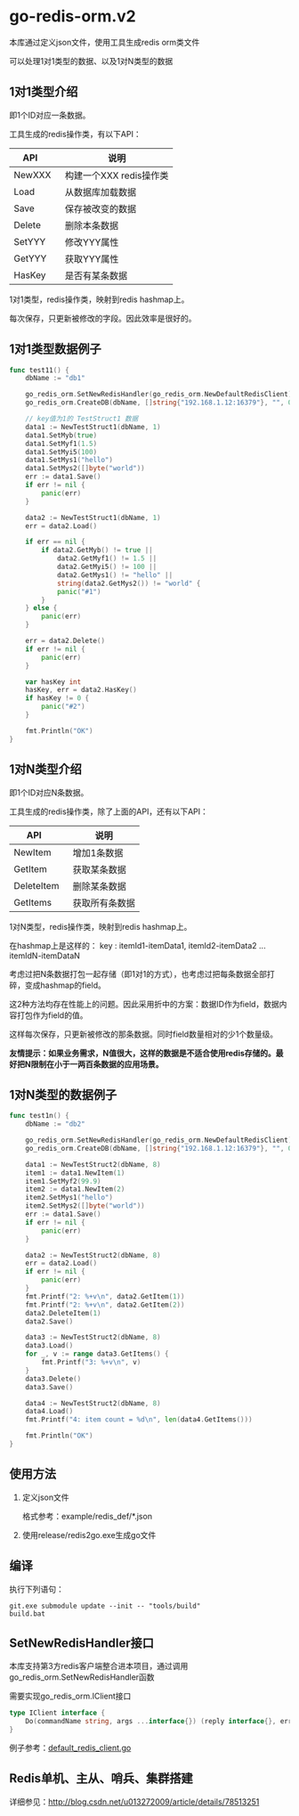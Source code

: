 # go-redis-orm.v2

本库通过定义json文件，使用工具生成redis orm类文件

可以处理1对1类型的数据、以及1对N类型的数据

## 1对1类型介绍

即1个ID对应一条数据。

工具生成的redis操作类，有以下API：

API         | 说明
------------|-----------------------------------
NewXXX      | 构建一个XXX redis操作类
Load        | 从数据库加载数据
Save        | 保存被改变的数据
Delete      | 删除本条数据
SetYYY      | 修改YYY属性
GetYYY      | 获取YYY属性
HasKey      | 是否有某条数据

1对1类型，redis操作类，映射到redis hashmap上。

每次保存，只更新被修改的字段。因此效率是很好的。


## 1对1类型数据例子

```go
func test11() {
	dbName := "db1"

	go_redis_orm.SetNewRedisHandler(go_redis_orm.NewDefaultRedisClient)
	go_redis_orm.CreateDB(dbName, []string{"192.168.1.12:16379"}, "", 0)

	// key值为1的 TestStruct1 数据
	data1 := NewTestStruct1(dbName, 1)
	data1.SetMyb(true)
	data1.SetMyf1(1.5)
	data1.SetMyi5(100)
	data1.SetMys1("hello")
	data1.SetMys2([]byte("world"))
	err := data1.Save()
	if err != nil {
		panic(err)
	}

	data2 := NewTestStruct1(dbName, 1)
	err = data2.Load()

	if err == nil {
		if data2.GetMyb() != true ||
			data2.GetMyf1() != 1.5 ||
			data2.GetMyi5() != 100 ||
			data2.GetMys1() != "hello" ||
			string(data2.GetMys2()) != "world" {
			panic("#1")
		}
	} else {
		panic(err)
	}

	err = data2.Delete()
	if err != nil {
		panic(err)
	}

	var hasKey int
	hasKey, err = data2.HasKey()
	if hasKey != 0 {
		panic("#2")
	}

	fmt.Println("OK")
}
```


## 1对N类型介绍

即1个ID对应N条数据。

工具生成的redis操作类，除了上面的API，还有以下API：

API         | 说明
------------|-----------------------------------
NewItem     | 增加1条数据
GetItem     | 获取某条数据
DeleteItem  | 删除某条数据
GetItems    | 获取所有条数据

1对N类型，redis操作类，映射到redis hashmap上。

在hashmap上是这样的： key : itemId1-itemData1, itemId2-itemData2 ... itemIdN-itemDataN

考虑过把N条数据打包一起存储（即1对1的方式），也考虑过把每条数据全部打碎，变成hashmap的field。

这2种方法均存在性能上的问题。因此采用折中的方案：数据ID作为field，数据内容打包作为field的值。

这样每次保存，只更新被修改的那条数据。同时field数量相对的少1个数量级。

**友情提示：如果业务需求，N值很大，这样的数据是不适合使用redis存储的。最好把N限制在小于一两百条数据的应用场景。**


## 1对N类型的数据例子

```go
func test1n() {
	dbName := "db2"

	go_redis_orm.SetNewRedisHandler(go_redis_orm.NewDefaultRedisClient)
	go_redis_orm.CreateDB(dbName, []string{"192.168.1.12:16379"}, "", 0)

	data1 := NewTestStruct2(dbName, 8)
	item1 := data1.NewItem(1)
	item1.SetMyf2(99.9)
	item2 := data1.NewItem(2)
	item2.SetMys1("hello")
	item2.SetMys2([]byte("world"))
	err := data1.Save()
	if err != nil {
		panic(err)
	}

	data2 := NewTestStruct2(dbName, 8)
	err = data2.Load()
	if err != nil {
		panic(err)
	}
	fmt.Printf("2: %+v\n", data2.GetItem(1))
	fmt.Printf("2: %+v\n", data2.GetItem(2))
	data2.DeleteItem(1)
	data2.Save()

	data3 := NewTestStruct2(dbName, 8)
	data3.Load()
	for _, v := range data3.GetItems() {
		fmt.Printf("3: %+v\n", v)
	}
	data3.Delete()
	data3.Save()

	data4 := NewTestStruct2(dbName, 8)
	data4.Load()
	fmt.Printf("4: item count = %d\n", len(data4.GetItems()))

	fmt.Println("OK")
}
```


## 使用方法

  1. 定义json文件

     格式参考：example/redis_def/*.json

  1. 使用release/redis2go.exe生成go文件


## 编译

执行下列语句：

```dos
git.exe submodule update --init -- "tools/build"
build.bat
```

## SetNewRedisHandler接口

本库支持第3方redis客户端整合进本项目，通过调用go_redis_orm.SetNewRedisHandler函数

需要实现go_redis_orm.IClient接口
```go
type IClient interface {
	Do(commandName string, args ...interface{}) (reply interface{}, err error)
}
```

例子参考：[default_redis_client.go](default_redis_client.go)


## Redis单机、主从、哨兵、集群搭建

详细参见：http://blog.csdn.net/u013272009/article/details/78513251
